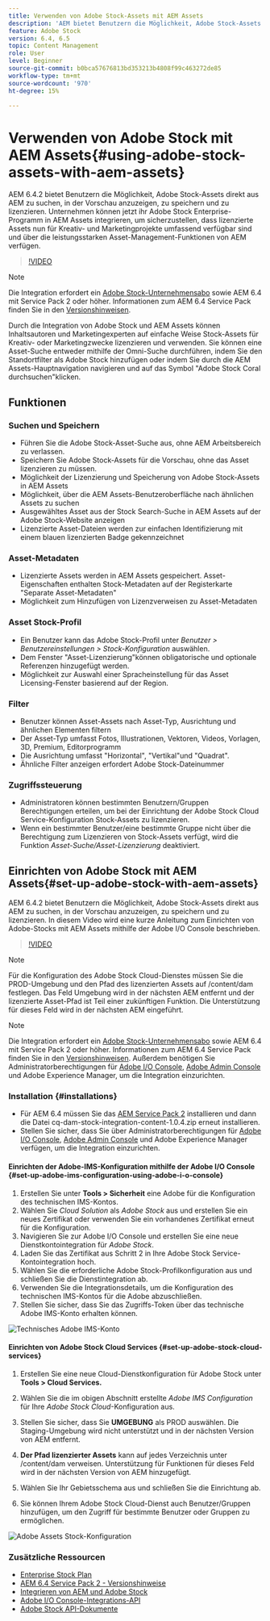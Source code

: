 ```yaml
---
title: Verwenden von Adobe Stock-Assets mit AEM Assets
description: 'AEM bietet Benutzern die Möglichkeit, Adobe Stock-Assets direkt aus AEM zu suchen, in der Vorschau anzuzeigen, zu speichern und zu lizenzieren. Unternehmen können jetzt ihr Adobe Stock Enterprise-Programm in AEM Assets integrieren, um sicherzustellen, dass lizenzierte Assets nun für Kreativ- und Marketingprojekte umfassend verfügbar sind und über die leistungsstarken Asset-Management-Funktionen von AEM verfügen. '
feature: Adobe Stock
version: 6.4, 6.5
topic: Content Management
role: User
level: Beginner
source-git-commit: b0bca57676813bd353213b4808f99c463272de85
workflow-type: tm+mt
source-wordcount: '970'
ht-degree: 15%

---
```



# Verwenden von Adobe Stock mit AEM Assets{#using-adobe-stock-assets-with-aem-assets}

AEM 6.4.2 bietet Benutzern die Möglichkeit, Adobe Stock-Assets direkt aus AEM zu suchen, in der Vorschau anzuzeigen, zu speichern und zu lizenzieren. Unternehmen können jetzt ihr Adobe Stock Enterprise-Programm in AEM Assets integrieren, um sicherzustellen, dass lizenzierte Assets nun für Kreativ- und Marketingprojekte umfassend verfügbar sind und über die leistungsstarken Asset-Management-Funktionen von AEM verfügen.

>[!VIDEO](https://video.tv.adobe.com/v/24678/?quality=9&learn=on)

>[!NOTE]
>
>Die Integration erfordert ein [Adobe Stock-Unternehmensabo](https://landing.adobe.com/en/na/products/creative-cloud/ctir-4625-stock-for-enterprise/index.html) sowie AEM 6.4 mit Service Pack 2 oder höher. Informationen zum AEM 6.4 Service Pack finden Sie in den [Versionshinweisen](https://helpx.adobe.com/de/experience-manager/6-4/release-notes/sp-release-notes.html).

Durch die Integration von Adobe Stock und AEM Assets können Inhaltsautoren und Marketingexperten auf einfache Weise Stock-Assets für Kreativ- oder Marketingzwecke lizenzieren und verwenden. Sie können eine Asset-Suche entweder mithilfe der Omni-Suche durchführen, indem Sie den Standortfilter als Adobe Stock hinzufügen oder indem Sie durch die AEM Assets-Hauptnavigation navigieren und auf das Symbol &quot;Adobe Stock Coral durchsuchen&quot;klicken.

## Funktionen

### Suchen und Speichern

* Führen Sie die Adobe Stock-Asset-Suche aus, ohne AEM Arbeitsbereich zu verlassen.
* Speichern Sie Adobe Stock-Assets für die Vorschau, ohne das Asset lizenzieren zu müssen.
* Möglichkeit der Lizenzierung und Speicherung von Adobe Stock-Assets in AEM Assets
* Möglichkeit, über die AEM Assets-Benutzeroberfläche nach ähnlichen Assets zu suchen
* Ausgewähltes Asset aus der Stock Search-Suche in AEM Assets auf der Adobe Stock-Website anzeigen
* Lizenzierte Asset-Dateien werden zur einfachen Identifizierung mit einem blauen lizenzierten Badge gekennzeichnet

### Asset-Metadaten

* Lizenzierte Assets werden in AEM Assets gespeichert. Asset-Eigenschaften enthalten Stock-Metadaten auf der Registerkarte &quot;Separate Asset-Metadaten&quot;
* Möglichkeit zum Hinzufügen von Lizenzverweisen zu Asset-Metadaten

### Asset Stock-Profil

* Ein Benutzer kann das Adobe Stock-Profil unter *Benutzer > Benutzereinstellungen > Stock-Konfiguration* auswählen.
* Dem Fenster &quot;Asset-Lizenzierung&quot;können obligatorische und optionale Referenzen hinzugefügt werden.
* Möglichkeit zur Auswahl einer Spracheinstellung für das Asset Licensing-Fenster basierend auf der Region.

### Filter

* Benutzer können Asset-Assets nach Asset-Typ, Ausrichtung und ähnlichen Elementen filtern
* Der Asset-Typ umfasst Fotos, Illustrationen, Vektoren, Videos, Vorlagen, 3D, Premium, Editorprogramm
* Die Ausrichtung umfasst &quot;Horizontal&quot;, &quot;Vertikal&quot;und &quot;Quadrat&quot;.
* Ähnliche Filter anzeigen erfordert Adobe Stock-Dateinummer

### Zugriffssteuerung

* Administratoren können bestimmten Benutzern/Gruppen Berechtigungen erteilen, um bei der Einrichtung der Adobe Stock Cloud Service-Konfiguration Stock-Assets zu lizenzieren.
* Wenn ein bestimmter Benutzer/eine bestimmte Gruppe nicht über die Berechtigung zum Lizenzieren von Stock-Assets verfügt, wird die Funktion *Asset-Suche/Asset-Lizenzierung* deaktiviert.

## Einrichten von Adobe Stock mit AEM Assets{#set-up-adobe-stock-with-aem-assets}

AEM 6.4.2 bietet Benutzern die Möglichkeit, Adobe Stock-Assets direkt aus AEM zu suchen, in der Vorschau anzuzeigen, zu speichern und zu lizenzieren. In diesem Video wird eine kurze Anleitung zum Einrichten von Adobe-Stocks mit AEM Assets mithilfe der Adobe I/O Console beschrieben.

>[!VIDEO](https://video.tv.adobe.com/v/25043/?quality=12&learn=on)

>[!NOTE]
>
>Für die Konfiguration des Adobe Stock Cloud-Dienstes müssen Sie die PROD-Umgebung und den Pfad des lizenzierten Assets auf /content/dam festlegen. Das Feld Umgebung wird in der nächsten AEM entfernt und der lizenzierte Asset-Pfad ist Teil einer zukünftigen Funktion. Die Unterstützung für dieses Feld wird in der nächsten AEM eingeführt.

>[!NOTE]
>
>Die Integration erfordert ein [Adobe Stock-Unternehmensabo](https://landing.adobe.com/en/na/products/creative-cloud/ctir-4625-stock-for-enterprise/index.html) sowie AEM 6.4 mit Service Pack 2 oder höher. [](https://www.adobeaemcloud.com/content/marketplace/marketplaceProxy.html?packagePath=/content/companies/public/adobe/packages/cq640/AEM-6.4.2.0-Service-Pack) Informationen zum AEM 6.4 Service Pack finden Sie in den [Versionshinweisen](https://helpx.adobe.com/experience-manager/6-4/release-notes/sp-release-notes.html). Außerdem benötigen Sie Administratorberechtigungen für [Adobe I/O Console](https://console.adobe.io/), [Adobe Admin Console](https://adminconsole.adobe.com/) und Adobe Experience Manager, um die Integration einzurichten.

### Installation {#installations}

* Für AEM 6.4 müssen Sie das [AEM Service Pack 2](https://www.adobeaemcloud.com/content/marketplace/marketplaceProxy.html?packagePath=/content/companies/public/adobe/packages/cq640/servicepack/AEM-6.4.2.0) installieren und dann die Datei cq-dam-stock-integration-content-1.0.4.zip erneut installieren.
* Stellen Sie sicher, dass Sie über Administratorberechtigungen für [Adobe I/O Console](https://console.adobe.io/), [Adobe Admin Console](https://adminconsole.adobe.com/) und Adobe Experience Manager verfügen, um die Integration einzurichten.

#### Einrichten der Adobe-IMS-Konfiguration mithilfe der Adobe I/O Console {#set-up-adobe-ims-configuration-using-adobe-i-o-console}

1. Erstellen Sie unter **Tools > Sicherheit** eine Adobe für die Konfiguration des technischen IMS-Kontos.
2. Wählen Sie *Cloud Solution* als *Adobe Stock* aus und erstellen Sie ein neues Zertifikat oder verwenden Sie ein vorhandenes Zertifikat erneut für die Konfiguration.
3. Navigieren Sie zur Adobe I/O Console und erstellen Sie eine neue Dienstkontointegration für *Adobe Stock*.
4. Laden Sie das Zertifikat aus Schritt 2 in Ihre Adobe Stock Service-Kontointegration hoch.
5. Wählen Sie die erforderliche Adobe Stock-Profilkonfiguration aus und schließen Sie die Dienstintegration ab.
6. Verwenden Sie die Integrationsdetails, um die Konfiguration des technischen IMS-Kontos für die Adobe abzuschließen.
7. Stellen Sie sicher, dass Sie das Zugriffs-Token über das technische Adobe IMS-Konto erhalten können.

![Technisches Adobe IMS-Konto](assets/screen_shot_2018-10-22at12219pm.png)

#### Einrichten von Adobe Stock Cloud Services {#set-up-adobe-stock-cloud-services}

1. Erstellen Sie eine neue Cloud-Dienstkonfiguration für Adobe Stock unter **Tools > Cloud Services.**
2. Wählen Sie die im obigen Abschnitt erstellte *Adobe IMS Configuration* für Ihre *Adobe Stock Cloud*-Konfiguration aus.

3. Stellen Sie sicher, dass Sie **UMGEBUNG** als PROD auswählen. Die Staging-Umgebung wird nicht unterstützt und in der nächsten Version von AEM entfernt.
4. **Der Pfad lizenzierter Assets** kann auf jedes Verzeichnis unter /content/dam verweisen. Unterstützung für Funktionen für dieses Feld wird in der nächsten Version von AEM hinzugefügt.
5. Wählen Sie Ihr Gebietsschema aus und schließen Sie die Einrichtung ab.
6. Sie können Ihrem Adobe Stock Cloud-Dienst auch Benutzer/Gruppen hinzufügen, um den Zugriff für bestimmte Benutzer oder Gruppen zu ermöglichen.

![Adobe Assets Stock-Konfiguration](assets/screen_shot_2018-10-22at12425pm.png)

### Zusätzliche Ressourcen

* [Enterprise Stock Plan](https://landing.adobe.com/en/na/products/creative-cloud/ctir-4625-stock-for-enterprise/index.html)
* [AEM 6.4 Service Pack 2 - Versionshinweise](https://helpx.adobe.com/experience-manager/6-4/release-notes/sp-release-notes.html)
* [Integrieren von AEM und Adobe Stock](https://helpx.adobe.com/experience-manager/6-5/assets/using/aem-assets-adobe-stock.html#IntegrateAEMandAdobeStock)
* [Adobe I/O Console-Integrations-API](https://www.adobe.io/apis/cloudplatform/console/authentication/gettingstarted.html)
* [Adobe Stock API-Dokumente](https://www.adobe.io/apis/creativecloud/stock/docs.html)